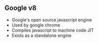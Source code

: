 ##  Google v8

* Google's open source javascript engine
* Used by google chrome
* Compiles javascript to machine code JIT
* Exists as a standalone engine